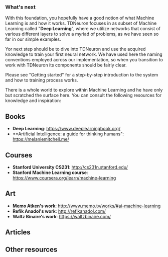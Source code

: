 ### What's next

With this foundation, you hopefully have a good notion of what Machine Learning is and how it works. TDNeuron focuses in as subset of Machine Learning called "**Deep Learning**", where we utilize networks that consist of various different layers to solve a myriad of problems, as we have seen so far in our simple examples.

Yor next step should be to dive into TDNeuron and use the acquired knowledge to train your first neural network. We have used here the naming conventions employed across our implementation, so when you transition to work with TDNeuron its components should be fairly clear. 

Please see "Getting started" for a step-by-step introduction to the system and how to training process works. 

There is a whole world to explore within Machine Learning and he have only but scratched the surface here. You can consult the following resources for knowledge and inspiration:

## Books
- **Deep Learning**: https://www.deeplearningbook.org/
- **Artificial Intelligence: a guide for thinking humans": https://melaniemitchell.me/

## Courses
- **Stanford University CS231**:  http://cs231n.stanford.edu/
- **Stanford Machine Learning course**: https://www.coursera.org/learn/machine-learning

## Art
- **Memo Atken's work**: http://www.memo.tv/works/#ai-machine-learning
- **Refik Anadol's work**: http://refikanadol.com/
- **Waltz Binaire's work**: https://waltzbinaire.com/

## Articles

## Other resources
